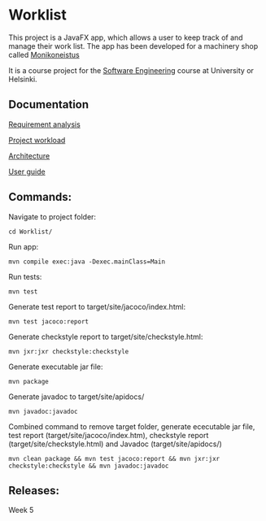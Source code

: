 # Worklist

This project is a JavaFX app, which allows a user to keep track of and manage their work list. The app has been developed for a machinery shop called [Monikoneistus](https://www.monikoneistus.fi/)

It is a course project for the [Software Engineering](https://ohjelmistotekniikka-hy.github.io/) course at University or Helsinki. 

## Documentation

[Requirement analysis](https://github.com/sarlijes/Worklist/blob/master/Documentation/requirement-analysis.md)

[Project workload](https://github.com/sarlijes/Worklist/blob/master/Documentation/Workload.md)

[Architecture](https://github.com/sarlijes/Worklist/blob/master/Documentation/Architecture.md)

[User guide](https://github.com/sarlijes/Worklist/blob/master/Documentation/Userguide.md)

## Commands:

Navigate to project folder:
```
cd Worklist/
```
Run app:
```
mvn compile exec:java -Dexec.mainClass=Main
```
Run tests:
```
mvn test
```

Generate test report to target/site/jacoco/index.html: 
```
mvn test jacoco:report
```
Generate checkstyle report to target/site/checkstyle.html: 
```
mvn jxr:jxr checkstyle:checkstyle
```
Generate executable jar file: 
```
mvn package
```
Generate javadoc to target/site/apidocs/
```
mvn javadoc:javadoc
```
Combined command to remove target folder, generate ececutable jar file, test report (target/site/jacoco/index.htm), checkstyle report (target/site/checkstyle.html) and Javadoc (target/site/apidocs/)
```
mvn clean package && mvn test jacoco:report && mvn jxr:jxr checkstyle:checkstyle && mvn javadoc:javadoc
```

## Releases:
Week 5
